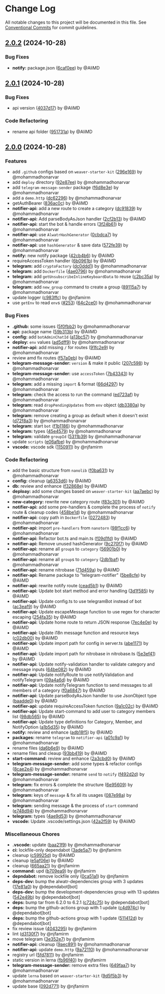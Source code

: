 # Change Log

All notable changes to this project will be documented in this file.
See [Conventional Commits](https://conventionalcommits.org) for commit guidelines.

## [2.0.2](https://github.com/Alwatr/notifier/compare/v2.0.1...v2.0.2) (2024-10-28)

### Bug Fixes

* **notify:** package.json ([6caf0ee](https://github.com/Alwatr/notifier/commit/6caf0ee3d960a8ab99606a94e5ad6649d4002e9b)) by @AliMD

## [2.0.1](https://github.com/Alwatr/notifier/compare/v2.0.0...v2.0.1) (2024-10-28)

### Bug Fixes

* api version ([4037d17](https://github.com/Alwatr/notifier/commit/4037d170c45ed623469c97b028c8929347552b4a)) by @AliMD

### Code Refactoring

* rename api folder ([951731a](https://github.com/Alwatr/notifier/commit/951731a6dc61a7fbf2ef55f8ad71ef042c7f54e4)) by @AliMD

## [2.0.0](https://github.com/Alwatr/notifier/compare/v1.0.0...v2.0.0) (2024-10-28)

### Features

* add `.github` configs based on `weaver-starter-kit` ([296e169](https://github.com/Alwatr/notifier/commit/296e169fa1544b38b7e1f69fc9a74baf5b0591e7)) by @mohammadhonarvar
* add `deploy` directory ([92e87ee](https://github.com/Alwatr/notifier/commit/92e87eed878f0ee2faf13db511b2d2bfdc41b10a)) by @mohammadhonarvar
* add `telegram-message-sender` package ([f6d8e3e](https://github.com/Alwatr/notifier/commit/f6d8e3e5c881654815337d389be2f31a4c95f34c)) by @mohammadhonarvar
* add a `demo.http` ([dc62296](https://github.com/Alwatr/notifier/commit/dc62296b6533f8cc18a1cdd668cef1ef2b594762)) by @mohammadhonarvar
* getAuthBearer ([836ac0c](https://github.com/Alwatr/notifier/commit/836ac0cded9995689e7703927eb230faeb6c4830)) by @AliMD
* **notifier-api:** add a new route to create a category ([dc91839](https://github.com/Alwatr/notifier/commit/dc91839abf735c87f0cc07b891df6261669fd0d2)) by @mohammadhonarvar
* **notifier-api:** Add parseBodyAsJson handler ([2cf2b13](https://github.com/Alwatr/notifier/commit/2cf2b13a6570879b50ad1007a87c14f0c8357edb)) by @AliMD
* **notifier-api:** start the bot & handle errors ([3f24b61](https://github.com/Alwatr/notifier/commit/3f24b61a079dd3dbfce79186f33987c6a4e4229e)) by @mohammadhonarvar
* **notifier-api:** use `AlwatrHashGenerator` ([0cbdca7](https://github.com/Alwatr/notifier/commit/0cbdca76cd7e3eaa1d1b5e38dcfd4c7c31babd16)) by @mohammadhonarvar
* **notifier-api:** use `hashGenerator` & save data ([572fe39](https://github.com/Alwatr/notifier/commit/572fe39d33a9c7ec0a47d00618fb2a6f6c9a9b43)) by @mohammadhonarvar
* **notify:** new notify package ([42cb4b6](https://github.com/Alwatr/notifier/commit/42cb4b6e0374efd4c0f5b56dd01b1f06db805c87)) by @AliMD
* requireAccessToken handler ([6b0961b](https://github.com/Alwatr/notifier/commit/6b0961b91e0a2f0238b3c1346e9406af93abef34)) by @AliMD
* **telegram:** add `cryptoFactory` ([dc0ddd1](https://github.com/Alwatr/notifier/commit/dc0ddd10efd1f622c756bc002c7ef4aba6dbd395)) by @mohammadhonarvar
* **telegram:** add `Dockerfile` ([4ae0796](https://github.com/Alwatr/notifier/commit/4ae079661856936b8c6a04dc441290755b79de1f)) by @mohammadhonarvar
* **telegram:** add `getUnsubscribeInlineKeyboardData` to reuse ([c2bc35a](https://github.com/Alwatr/notifier/commit/c2bc35a6f1d899b2c3bf3aec896b1cf42a55e6d7)) by @mohammadhonarvar
* **telegram:** add `new_group` command to create a group ([89115a7](https://github.com/Alwatr/notifier/commit/89115a7c22d9f42490f20a06de2e0e53d13db934)) by @mohammadhonarvar
* update logger ([c983ffc](https://github.com/Alwatr/notifier/commit/c983ffc1c1eedf700bcc514f32e37adea52f3562)) by @njfamirm
* use `getEnv` to read `env`s ([#253](https://github.com/Alwatr/notifier/issues/253)) ([64c2ce0](https://github.com/Alwatr/notifier/commit/64c2ce0e933bd6dff9fd96367073a639262c4795)) by @mohammadhonarvar

### Bug Fixes

* **.github:** some issues ([5f0fbb2](https://github.com/Alwatr/notifier/commit/5f0fbb249474d0a2e9be59a31b3237d3f8012b1c)) by @mohammadhonarvar
* **api:** package name ([59b313b](https://github.com/Alwatr/notifier/commit/59b313bcec46dfaa2385fbe7265c54f41aa3a111)) by @AliMD
* **config:** add `botAdminChatId` ([a13bc57](https://github.com/Alwatr/notifier/commit/a13bc571fd4c00caa49fdebdf9a6acb8edd10418)) by @mohammadhonarvar
* **deploy:** `env` values ([ad5dff9](https://github.com/Alwatr/notifier/commit/ad5dff9ab3dbd270f406c46c5f3f31a5a9b45dda)) by @mohammadhonarvar
* **notifier-api:** add missing `/` for routes ([91fc2e9](https://github.com/Alwatr/notifier/commit/91fc2e95d354b664d096ea06d113b4b0ae0c9edf)) by @mohammadhonarvar
* review amd fix routes ([f57a0eb](https://github.com/Alwatr/notifier/commit/f57a0eb622308e62329612793ced3f55901b5700)) by @AliMD
* **telegram-message-sender:** `version` & make it public ([207c598](https://github.com/Alwatr/notifier/commit/207c598fc046fed43c8db90f85f1131a84fca616)) by @mohammadhonarvar
* **telegram-message-sender:** use `accessToken` ([7b43343](https://github.com/Alwatr/notifier/commit/7b43343ca0338c6b5786cf8db00c9fb0f2383a4a)) by @mohammadhonarvar
* **telegram:** add a missing `import` & format ([66d4297](https://github.com/Alwatr/notifier/commit/66d4297414bfa9e36aaaf9e3867f82077905eb56)) by @mohammadhonarvar
* **telegram:** check the access to run the command ([ed723af](https://github.com/Alwatr/notifier/commit/ed723af95a370caf8443965cf22ae56fff4eb8fb)) by @mohammadhonarvar
* **telegram:** read `dropPendingUpdates` from `env` object ([db3380a](https://github.com/Alwatr/notifier/commit/db3380a64820bf40e0fffb9ae99322a6543f103c)) by @mohammadhonarvar
* **telegram:** remove creating a group as default when it doesn't exist ([d72f8a3](https://github.com/Alwatr/notifier/commit/d72f8a34a3890942c7f866b46488ad7577432ad6)) by @mohammadhonarvar
* **telegram:** start `bot` ([f1b1186](https://github.com/Alwatr/notifier/commit/f1b11863665184f1d50bd8d2542fbf8b5d86b105)) by @mohammadhonarvar
* **telegram:** types ([45e4579](https://github.com/Alwatr/notifier/commit/45e45794e3f5960883104efbdd48645b8a7f53d8)) by @mohammadhonarvar
* **telegram:** validate `groupId` ([5311b39](https://github.com/Alwatr/notifier/commit/5311b3966c4050f2faef78ae2139d2aef3d407bc)) by @mohammadhonarvar
* update `scripts` ([e06afbe](https://github.com/Alwatr/notifier/commit/e06afbe50e955b9c743ff930d4bab8baef0e8993)) by @mohammadhonarvar
* **vscode:** vscode sdk ([1150911](https://github.com/Alwatr/notifier/commit/1150911d472dbb7f4c90c1e06aa6d39056b7b4ce)) by @njfamirm

### Code Refactoring

* add the basic structure from `nanolib` ([f0ba631](https://github.com/Alwatr/notifier/commit/f0ba631aece67e1c16847a740efb8e990ec17cd9)) by @mohammadhonarvar
* **config:** cleanup ([a6353d6](https://github.com/Alwatr/notifier/commit/a6353d6ef645f020cbc3e11f64b2ed85e8c19f4a)) by @AliMD
* **db:** review and enhance ([f32868e](https://github.com/Alwatr/notifier/commit/f32868eb5465e7fc651a633be36f9bcd1916b978)) by @AliMD
* **deploay:** add some changes based on `weaver-starter-kit` ([aa7aebc](https://github.com/Alwatr/notifier/commit/aa7aebc828908924b8ce3a5d8249ef286d4c638b)) by @mohammadhonarvar
* **new-category:** rewrite new category route ([f83c301](https://github.com/Alwatr/notifier/commit/f83c301211c97cf8fd3ed0594a84d641798cfcb2)) by @AliMD
* **notifier-api:** add some pre-handlers & complete the process of `notify` route & cleanup codes ([458be1d](https://github.com/Alwatr/notifier/commit/458be1db74c3ae612833e520204feac92482c222)) by @mohammadhonarvar
* **notifier-api:** copy path in `Dockerfile` ([0272483](https://github.com/Alwatr/notifier/commit/0272483af9e5adc165f4a7c95639c8adedcbc468)) by @mohammadhonarvar
* **notifier-api:** import `pre-handlers` from `nanotorn` ([98f1cc6](https://github.com/Alwatr/notifier/commit/98f1cc6471791f96fe6b40d94f9c97a80c3a0990)) by @mohammadhonarvar
* **notifier-api:** Refactor bot.ts and main.ts ([f09d1fd](https://github.com/Alwatr/notifier/commit/f09d1fd78dfb9d38f55beef297ca48e521a78ae4)) by @AliMD
* **notifier-api:** Remove unused hashGenerator ([9c270f7](https://github.com/Alwatr/notifier/commit/9c270f7e7f8fd6629a52203c830d5c13154c6f7b)) by @AliMD
* **notifier-api:** rename all `group`s to `category` ([56901b0](https://github.com/Alwatr/notifier/commit/56901b0e79f7e1ec0cb937e7c3f53e7c6376553f)) by @mohammadhonarvar
* **notifier-api:** rename all `group`s to `category` ([2db1baf](https://github.com/Alwatr/notifier/commit/2db1baf888b390496c29049e6c5c137d3042302f)) by @mohammadhonarvar
* **notifier-api:** rename nitrobase ([71d459a](https://github.com/Alwatr/notifier/commit/71d459a6b8b2a08ff26936b7bed177e64314b115)) by @AliMD
* **notifier-api:** Rename package to "telegram-notifier" ([5be8cfe](https://github.com/Alwatr/notifier/commit/5be8cfe61ea9d50664db6483c6d292a3af54dec6)) by @AliMD
* **notifier-api:** rewrite notify route ([cead5b1](https://github.com/Alwatr/notifier/commit/cead5b121c7715bca14075407651c460ace0e46a)) by @AliMD
* **notifier-api:** Update bot start method and error handling ([3d1f585](https://github.com/Alwatr/notifier/commit/3d1f585322fa834d8aea7c20132aa8c2a636f46c)) by @AliMD
* **notifier-api:** Update config.ts to use telegramBot instead of bot ([ac3eaf9](https://github.com/Alwatr/notifier/commit/ac3eaf9e2243e3cdc1515e6fda1eb22647ce8f3b)) by @AliMD
* **notifier-api:** Update escapeMessage function to use regex for character escaping ([254fa35](https://github.com/Alwatr/notifier/commit/254fa3599a50a2b8df015d217600d5a353da2035)) by @AliMD
* **notifier-api:** Update home route to return JSON response ([7ec4e0e](https://github.com/Alwatr/notifier/commit/7ec4e0e274fd45741793181d939b9817354b17f2)) by @AliMD
* **notifier-api:** Update i18n message function and resource keys ([c02db00](https://github.com/Alwatr/notifier/commit/c02db00df9f472b7a4a0c03be49b2b1115f48f78)) by @AliMD
* **notifier-api:** Update import path for config in server.ts ([abe1171](https://github.com/Alwatr/notifier/commit/abe117126574ae6e33f40c1fc0aa77ea7537f4a7)) by @AliMD
* **notifier-api:** Update import path for nitrobase in nitrobase.ts ([5e3ef41](https://github.com/Alwatr/notifier/commit/5e3ef410a4300c778cd1f810ecd95240b67ca8a0)) by @AliMD
* **notifier-api:** Update notify-validation handler to validate category and message inputs ([64be082](https://github.com/Alwatr/notifier/commit/64be0820cadcdba26f372974898708d76fb2cc1b)) by @AliMD
* **notifier-api:** Update notifyRoute to use notifyValidation and notifyTelegram ([09a4a6d](https://github.com/Alwatr/notifier/commit/09a4a6dfad4567b0a427f77344784e6ede809a94)) by @AliMD
* **notifier-api:** Update notifyTelegram function to send messages to all members of a category ([f0a6847](https://github.com/Alwatr/notifier/commit/f0a6847299f5305661dc4cc17ab036b2ea1b5864)) by @AliMD
* **notifier-api:** Update parseBodyAsJson handler to use JsonObject type ([baadde0](https://github.com/Alwatr/notifier/commit/baadde00ebb41038f0a650c664a1907fc40ba4a0)) by @AliMD
* **notifier-api:** update requireAccessToken function ([9a1c02c](https://github.com/Alwatr/notifier/commit/9a1c02caa6c7b6cd55b9b16942734069e91a8eb9)) by @AliMD
* **notifier-api:** Update start-command to add user to category members list ([98db565](https://github.com/Alwatr/notifier/commit/98db565650d0b8e3714ebabf8358de9b2637bd47)) by @AliMD
* **notifier-api:** Update type definitions for Category, Member, and NotifyOption ([a1b5d35](https://github.com/Alwatr/notifier/commit/a1b5d35c438496c0c2ab202431c1c2048a85d62b)) by @AliMD
* **notify:** review and enhance ([adb18f5](https://github.com/Alwatr/notifier/commit/adb18f55a5c6d7dd0525a80762cc448212ad10b5)) by @AliMD
* **packages:** rename `telegram` to `notifier-api` ([a01c9a1](https://github.com/Alwatr/notifier/commit/a01c9a1ff66d2ed476aaab8972aaa33f028a6829)) by @mohammadhonarvar
* rename files ([da6b6e9](https://github.com/Alwatr/notifier/commit/da6b6e9c86a2b85872b6683508f366633aa1084b)) by @AliMD
* rename files and cleaup ([93bb419](https://github.com/Alwatr/notifier/commit/93bb4192a06ffeb13cbd0c92f08f219cffd257a1)) by @AliMD
* **start-command:** review and enhance ([2a3cbd0](https://github.com/Alwatr/notifier/commit/2a3cbd0c7b402f900ab4e1e91bd5623a6059f1c3)) by @AliMD
* **telegram-message-sender:** add some types & refactor configs ([8cae2e4](https://github.com/Alwatr/notifier/commit/8cae2e484c8a6b8eaebd00f134243ceb71c8b32a)) by @mohammadhonarvar
* **telegram-message-sender:** rename `send` to `notify` ([f492d2d](https://github.com/Alwatr/notifier/commit/f492d2d00b967409aa1e3ce8e9a3eff8f809a891)) by @mohammadhonarvar
* **telegram:** fix errors & complete the structure ([6e95609](https://github.com/Alwatr/notifier/commit/6e956096cd6a8ef4d804d044a254a56329805b27)) by @mohammadhonarvar
* **telegram:** keys of `message` & fix all its usages ([087e98a](https://github.com/Alwatr/notifier/commit/087e98a286aab3b675e2506441b539ea9ec4b208)) by @mohammadhonarvar
* **telegram:** sending message & the process of `start` command ([e748d94](https://github.com/Alwatr/notifier/commit/e748d94c0f91057f3aecb1baf5508b9a8240ace2)) by @mohammadhonarvar
* **telegram:** types ([4ae9d53](https://github.com/Alwatr/notifier/commit/4ae9d532db54e0d7cd4f0ac2c807efd8f16dc410)) by @mohammadhonarvar
* **vscode:** Update .vscode/settings.json ([42a2f59](https://github.com/Alwatr/notifier/commit/42a2f59aa6d6e6fae0bf4537168f5b6eed12dd29)) by @AliMD

### Miscellaneous Chores

* **.vscode:** update ([baa21f9](https://github.com/Alwatr/notifier/commit/baa21f9aa0c069ddc9516351dc6d6626f991d437)) by @mohammadhonarvar
* **ci:** lockfile-only dependabot ([3ade5a7](https://github.com/Alwatr/notifier/commit/3ade5a7456cfd5a6048a1744313b27ea0439da9f)) by @njfamirm
* cleanup ([c59925d](https://github.com/Alwatr/notifier/commit/c59925d05f00d7c51c3c840a0f580d41c7ba232f)) by @AliMD
* cleanup ([e5af06e](https://github.com/Alwatr/notifier/commit/e5af06e73a335b06fb1d8d9de9493486298b2358)) by @AliMD
* cleanup ([665aa21](https://github.com/Alwatr/notifier/commit/665aa218b0d23e2df373e1bb0e7dfd37766554e7)) by @njfamirm
* **command:** upd ([b709ea9](https://github.com/Alwatr/notifier/commit/b709ea973997be0f7c1951fc9c0ebf4619357305)) by @njfamirm
* **depndabot:** remove lockfile only ([0ca51a1](https://github.com/Alwatr/notifier/commit/0ca51a1860f7d3fa6abbe6193aef4ad856ca13f8)) by @njfamirm
* **deps-dev:** bump the alwatr-dependencies group with 3 updates ([17e81a0](https://github.com/Alwatr/notifier/commit/17e81a06ef12e7276b0c95417d4f1468aa0429f9)) by @dependabot[bot]
* **deps-dev:** bump the development-dependencies group with 13 updates ([542e49b](https://github.com/Alwatr/notifier/commit/542e49b2b52a444bfa2ccc931a0f0d46d3abd177)) by @dependabot[bot]
* **deps:** bump tar from 6.2.0 to 6.2.1 ([c724c75](https://github.com/Alwatr/notifier/commit/c724c7566e7deb2a68546c7ff084902fcec68123)) by @dependabot[bot]
* **deps:** bump the github-actions group with 1 update ([c4d974c](https://github.com/Alwatr/notifier/commit/c4d974c4f01e3cffd64266542fe3ffab16b555c7)) by @dependabot[bot]
* **deps:** bump the github-actions group with 1 update ([511412d](https://github.com/Alwatr/notifier/commit/511412d712d9e0da3ca3d954cc8039be854c2732)) by @dependabot[bot]
* fix review issue ([4043295](https://github.com/Alwatr/notifier/commit/404329533d13ce5fc6720a1e64110373cfd1fc27)) by @njfamirm
* lint ([d3130f7](https://github.com/Alwatr/notifier/commit/d3130f7feca9e127ab426c61fc4fa79c79543f52)) by @njfamirm
* move telegram ([3e352e7](https://github.com/Alwatr/notifier/commit/3e352e73e031fd4488bb510777df629413c25fa7)) by @njfamirm
* **notifier-api:** cleanup ([9aec891](https://github.com/Alwatr/notifier/commit/9aec8917a60368301f927ff4f4ae0b1b555b1cb7)) by @mohammadhonarvar
* **notifier-api:** update `demo.http` ([9a72110](https://github.com/Alwatr/notifier/commit/9a721102f785f2e5f053f713d19528d25065cddf)) by @mohammadhonarvar
* registry url ([5fd7811](https://github.com/Alwatr/notifier/commit/5fd7811a39685d93247be4d2f455c9c716899b8a)) by @njfamirm
* static version in lerna ([fb96f40](https://github.com/Alwatr/notifier/commit/fb96f401453fcf09a144876109a47883dbd8d348)) by @njfamirm
* **telegram-message-sender:** remove extra files ([649faa7](https://github.com/Alwatr/notifier/commit/649faa71d02b38c49a493ced7e66042f8dd34fc4)) by @mohammadhonarvar
* update `lerna` based on `weaver-starter-kit` ([9d5f5b3](https://github.com/Alwatr/notifier/commit/9d5f5b3eff3e4745b1fd041aedfca9531ac99401)) by @mohammadhonarvar
* update base ([092d771](https://github.com/Alwatr/notifier/commit/092d771bd529d18739039d685acb9c78693df0a2)) by @njfamirm
